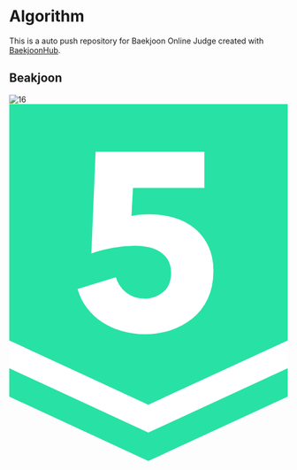 # Algorithm
This is a auto push repository for Baekjoon Online Judge created with [BaekjoonHub](https://github.com/BaekjoonHub/BaekjoonHub).

## Beakjoon
![16](https://github.com/kookjd7759/Algorithm/assets/67672017/b415e477-0992-4e1a-bbda-f1336944103f)
<svg id="레이어_1" data-name="레이어 1" xmlns="http://www.w3.org/2000/svg" viewBox="0 0 400 512"><defs><style>.cls-1{fill:#27e2a4;}.cls-2{fill:#fff;}</style></defs><title>16</title><polygon class="cls-1" points="0 0 0 419.74 199.77 512 400 419.74 400 0 0 0"/><polygon class="cls-2" points="0 339.02 0 378.94 199.77 471.2 400 378.94 400 339.02 199.77 431.28 0 339.02"/><path class="cls-2" d="M293.24,239.07q0,23.42-8.28,40.5a80.79,80.79,0,0,1-22.14,28.26,95.4,95.4,0,0,1-31.5,16.74,122,122,0,0,1-69.3,1.08,105,105,0,0,1-28.44-12.78,86.12,86.12,0,0,1-22-20.34,81.21,81.21,0,0,1-13.5-27.18l55.08-16.92a42.82,42.82,0,0,0,14.94,22q11,8.64,26.1,8.64a40.76,40.76,0,0,0,26.82-9.36Q232.4,260.33,232.4,242q0-11.14-4.68-18.72a36.31,36.31,0,0,0-12.06-12.06,50.2,50.2,0,0,0-16.74-6.3,98.92,98.92,0,0,0-18.72-1.8,183.54,183.54,0,0,0-31.14,3.06,181.34,181.34,0,0,0-31.14,8.1L124,68.43H280.28v51.84H177.68l-2.16,40.32a78.33,78.33,0,0,1,12.78-2q7-.54,12.78-.54a125.49,125.49,0,0,1,36,5,82.55,82.55,0,0,1,29.34,15.3A73.33,73.33,0,0,1,286,203.79Q293.24,218.91,293.24,239.07Z" transform="translate(0)"/></svg>

